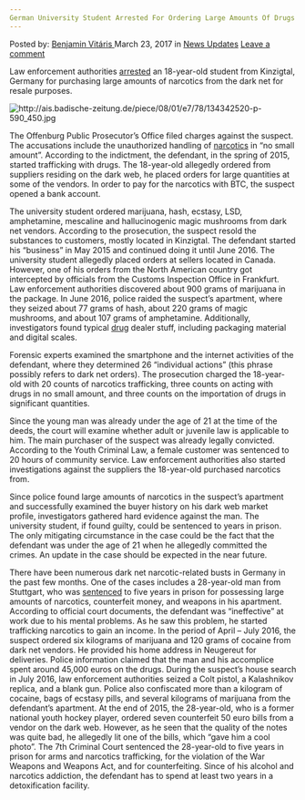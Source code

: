 ```yaml
---
German University Student Arrested For Ordering Large Amounts Of Drugs From The Dark Web
---
```

<article class="post-listing post-18754 post type-post status-publish format-standard has-post-thumbnail hentry category-news-updates tag-amounts tag-dark tag-german tag-large tag-ordering tag-student tag-university tag-web">
<div class="post-inner">
<span>Posted by: <a href="https://www.deepdotweb.com/author/benjaminvi/" title="">Benjamin Vitáris </a></span>
<span>March 23, 2017</span>
<span>in <a href="https://www.deepdotweb.com/category/news-updates/" rel="category tag">News Updates</a></span>
<span><a href="https://www.deepdotweb.com/2017/03/23/german-university-student-arrested-ordering-large-amounts-drugs-dark-web/#respond">Leave a comment</a></span>


<p>Law enforcement authorities <a href="http://www.badische-zeitung.de/offenburg/18-jaehriger-bestellt-drogen-im-darknet-fuer-schwunghaften-handel--134342307.html">arrested</a> an 18-year-old student from Kinzigtal, Germany for purchasing large amounts of narcotics from the dark net for resale purposes.</p>
<p><img class="wp-image-18758 aligncenter" src="https://www.deepdotweb.com/wp-content/uploads/2017/03/http-ais-badische-zeitung-de-piece-08-01-e7-78-1.jpeg" alt="http://ais.badische-zeitung.de/piece/08/01/e7/78/134342520-p-590_450.jpg" srcset="https://www.deepdotweb.com/wp-content/uploads/2017/03/http-ais-badische-zeitung-de-piece-08-01-e7-78-1.jpeg 590w, https://www.deepdotweb.com/wp-content/uploads/2017/03/http-ais-badische-zeitung-de-piece-08-01-e7-78-1-300x181.jpeg 300w" sizes="(max-width: 590px) 100vw, 590px"/></p>
<p>The Offenburg Public Prosecutor’s Office filed charges against the suspect. The accusations include the unauthorized handling of <a href="https://www.deepdotweb.com/tag/narcotics/">narcotics</a> in “no small amount”. According to the indictment, the defendant, in the spring of 2015, started trafficking with drugs. The 18-year-old allegedly ordered from suppliers residing on the dark web, he placed orders for large quantities at some of the vendors. In order to pay for the narcotics with BTC, the suspect opened a bank account.</p>
<p>The university student ordered marijuana, hash, ecstasy, LSD, amphetamine, mescaline and hallucinogenic magic mushrooms from dark net vendors. According to the prosecution, the suspect resold the substances to customers, mostly located in Kinzigtal. The defendant started his “business” in May 2015 and continued doing it until June 2016. The university student allegedly placed orders at sellers located in Canada. However, one of his orders from the North American country got intercepted by officials from the Customs Inspection Office in Frankfurt. Law enforcement authorities discovered about 900 grams of marijuana in the package. In June 2016, police raided the suspect’s apartment, where they seized about 77 grams of hash, about 220 grams of magic mushrooms, and about 107 grams of amphetamine. Additionally, investigators found typical <a href="https://www.deepdotweb.com/tag/drugs/">drug</a> dealer stuff, including packaging material and digital scales.</p>
<p>Forensic experts examined the smartphone and the internet activities of the defendant, where they determined 26 “individual actions” (this phrase possibly refers to dark net orders). The prosecution charged the 18-year-old with 20 counts of narcotics trafficking, three counts on acting with drugs in no small amount, and three counts on the importation of drugs in significant quantities.</p>
<p>Since the young man was already under the age of 21 at the time of the deeds, the court will examine whether adult or juvenile law is applicable to him. The main purchaser of the suspect was already legally convicted. According to the Youth Criminal Law, a female customer was sentenced to 20 hours of community service. Law enforcement authorities also started investigations against the suppliers the 18-year-old purchased narcotics from.</p>
<p>Since police found large amounts of narcotics in the suspect’s apartment and successfully examined the buyer history on his dark web market profile, investigators gathered hard evidence against the man. The university student, if found guilty, could be sentenced to years in prison. The only mitigating circumstance in the case could be the fact that the defendant was under the age of 21 when he allegedly committed the crimes. An update in the case should be expected in the near future.</p>
<p><a id="post-18754-_gjdgxs"></a> There have been numerous dark net narcotic-related busts in Germany in the past few months. One of the cases includes a 28-year-old man from Stuttgart, who was <a href="https://www.deepdotweb.com/2017/03/03/stuttgart-man-jailed-arms-drugs-trafficking/">sentenced</a> to five years in prison for possessing large amounts of narcotics, counterfeit money, and weapons in his apartment. According to official court documents, the defendant was “ineffective” at work due to his mental problems. As he saw this problem, he started trafficking narcotics to gain an income. In the period of April – July 2016, the suspect ordered six kilograms of marijuana and 120 grams of cocaine from dark net vendors. He provided his home address in Neugereut for deliveries. Police information claimed that the man and his accomplice spent around 45,000 euros on the drugs. During the suspect’s house search in July 2016, law enforcement authorities seized a Colt pistol, a Kalashnikov replica, and a blank gun. Police also confiscated more than a kilogram of cocaine, bags of ecstasy pills, and several kilograms of marijuana from the defendant’s apartment. At the end of 2015, the 28-year-old, who is a former national youth hockey player, ordered seven counterfeit 50 euro bills from a vendor on the dark web. However, as he seen that the quality of the notes was quite bad, he allegedly lit one of the bills, which “gave him a cool photo”. The 7th Criminal Court sentenced the 28-year-old to five years in prison for arms and narcotics trafficking, for the violation of the War Weapons and Weapons Act, and for counterfeiting. Since of his alcohol and narcotics addiction, the defendant has to spend at least two years in a detoxification facility.</p>
</div>
<span style="display:none"><a href="https://www.deepdotweb.com/tag/amounts/" rel="tag">amounts</a> <a href="https://www.deepdotweb.com/tag/arrested/" rel="tag">arrested</a> <a href="https://www.deepdotweb.com/tag/dark/" rel="tag">dark</a> <a href="https://www.deepdotweb.com/tag/drugs/" rel="tag">drugs</a> <a href="https://www.deepdotweb.com/tag/german/" rel="tag">german</a> <a href="https://www.deepdotweb.com/tag/large/" rel="tag">large</a> <a href="https://www.deepdotweb.com/tag/ordering/" rel="tag">ordering</a> <a href="https://www.deepdotweb.com/tag/student/" rel="tag">student</a> <a href="https://www.deepdotweb.com/tag/university/" rel="tag">university</a> <a href="https://www.deepdotweb.com/tag/web/" rel="tag">web</a></span> <span style="display:none" class="updated">2017-03-23</span>
<div style="display:none" class="vcard author" itemprop="author" itemscope itemtype="http://schema.org/Person"><strong class="fn" itemprop="name"><a href="https://www.deepdotweb.com/author/benjaminvi/" title="Posts by Benjamin Vitáris" rel="author">Benjamin Vitáris</a></strong></div>
</div>
</article>

